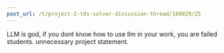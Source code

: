 ```yaml
---
post_url: /t/project-2-tds-solver-discussion-thread/169029/25
---
```

LLM is god, if you dont know how to use llm in your work, you are failed students. unnecessary project statement.
